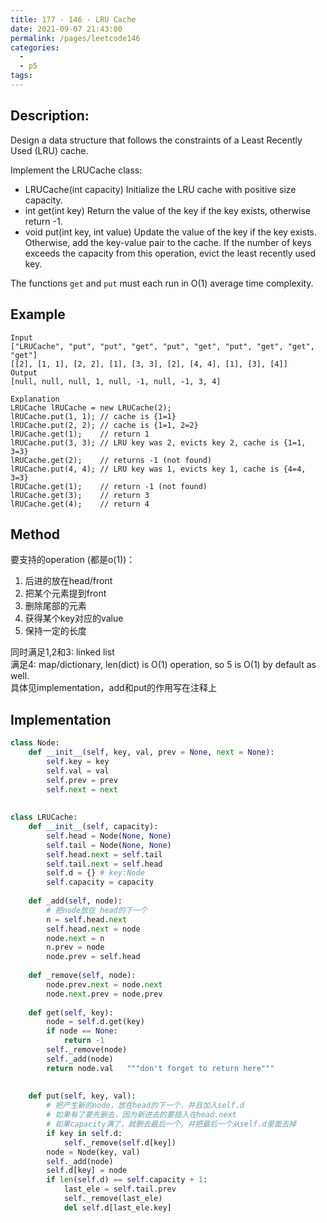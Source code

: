 ```yaml
---
title: 177 - 146 - LRU Cache
date: 2021-09-07 21:43:00
permalink: /pages/leetcode146
categories:
  - 
  - p5
tags:
---
```

## Description:
Design a data structure that follows the constraints of a Least Recently Used (LRU) cache.

Implement the LRUCache class:

- LRUCache(int capacity) Initialize the LRU cache with positive size capacity.
- int get(int key) Return the value of the key if the key exists, otherwise return -1.
- void put(int key, int value) Update the value of the key if the key exists. Otherwise, add the key-value pair to the cache. If the number of keys exceeds the capacity from this operation, evict the least recently used key.

The functions `get` and `put` must each run in O(1) average time complexity.
## Example
```
Input
["LRUCache", "put", "put", "get", "put", "get", "put", "get", "get", "get"]
[[2], [1, 1], [2, 2], [1], [3, 3], [2], [4, 4], [1], [3], [4]]
Output
[null, null, null, 1, null, -1, null, -1, 3, 4]

Explanation
LRUCache lRUCache = new LRUCache(2);
lRUCache.put(1, 1); // cache is {1=1}
lRUCache.put(2, 2); // cache is {1=1, 2=2}
lRUCache.get(1);    // return 1
lRUCache.put(3, 3); // LRU key was 2, evicts key 2, cache is {1=1, 3=3}
lRUCache.get(2);    // returns -1 (not found)
lRUCache.put(4, 4); // LRU key was 1, evicts key 1, cache is {4=4, 3=3}
lRUCache.get(1);    // return -1 (not found)
lRUCache.get(3);    // return 3
lRUCache.get(4);    // return 4
```

## Method
要支持的operation (都是o(1))：
1. 后进的放在head/front
2. 把某个元素提到front
3. 删除尾部的元素
4. 获得某个key对应的value
5. 保持一定的长度

同时满足1,2和3: linked list  
满足4: map/dictionary, len(dict) is O(1) operation, so 5 is O(1) by default as well.  
具体见implementation，add和put的作用写在注释上

## Implementation
```python
class Node:
    def __init__(self, key, val, prev = None, next = None):
        self.key = key
        self.val = val
        self.prev = prev
        self.next = next
    
    
class LRUCache:
    def __init__(self, capacity):
        self.head = Node(None, None)
        self.tail = Node(None, None)
        self.head.next = self.tail
        self.tail.next = self.head
        self.d = {} # key:Node
        self.capacity = capacity
        
    def _add(self, node):
        # 把node放在 head的下一个
        n = self.head.next
        self.head.next = node
        node.next = n
        n.prev = node
        node.prev = self.head
        
    def _remove(self, node):
        node.prev.next = node.next
        node.next.prev = node.prev
        
    def get(self, key):
        node = self.d.get(key)
        if node == None:
            return -1
        self._remove(node)    
        self._add(node)
        return node.val   """don't forget to return here"""
        
        
    def put(self, key, val):
        # 把产生新的node，放在head的下一个，并且加入self.d
        # 如果有了要先删去，因为新进去的要插入在head.next
        # 如果capacity满了，就删去最后一个，并把最后一个从self.d里面去掉
        if key in self.d:
            self._remove(self.d[key])
        node = Node(key, val)
        self._add(node)
        self.d[key] = node
        if len(self.d) == self.capacity + 1:
            last_ele = self.tail.prev
            self._remove(last_ele)
            del self.d[last_ele.key]
                
```